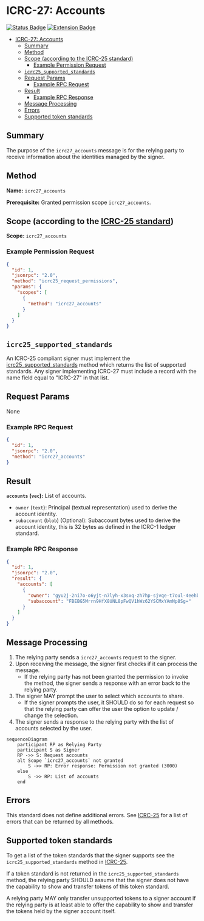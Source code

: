 # ICRC-27: Accounts

[![Status Badge](https://img.shields.io/badge/STATUS-WG_APPROVED-purple.svg)](https://github.com/orgs/dfinity/projects/31)
[![Extension Badge](https://img.shields.io/badge/Extends-ICRC--25-ffcc222.svg)](./icrc_25_signer_interaction_standard.md)

<!-- TOC -->
* [ICRC-27: Accounts](#icrc-27-accounts)
  * [Summary](#summary)
  * [Method](#method)
  * [Scope (according to the ICRC-25 standard)](#scope-according-to-the-icrc-25-standard)
    * [Example Permission Request](#example-permission-request)
  * [`icrc25_supported_standards`](#icrc25_supported_standards)
  * [Request Params](#request-params)
    * [Example RPC Request](#example-rpc-request)
  * [Result](#result)
    * [Example RPC Response](#example-rpc-response)
  * [Message Processing](#message-processing)
  * [Errors](#errors)
  * [Supported token standards](#supported-token-standards)
<!-- TOC -->

## Summary

The purpose of the `icrc27_accounts` message is for the relying party to receive information about the identities
managed by the signer.

## Method

**Name:** `icrc27_accounts`

**Prerequisite:** Granted permission scope `icrc27_accounts`.

## Scope (according to the [ICRC-25 standard](./icrc_25_signer_interaction_standard.md))

**Scope:** `icrc27_accounts`

### Example Permission Request

```json
{
  "id": 1,
  "jsonrpc": "2.0",
  "method": "icrc25_request_permissions",
  "params": {
    "scopes": [
      {
        "method": "icrc27_accounts"
      }
    ]
  }
}
```

## `icrc25_supported_standards`

An ICRC-25 compliant signer must implement
the [icrc25_supported_standards](./icrc_25_signer_interaction_standard.md#icrc25_supported_standards) method which
returns the list of supported standards. Any signer implementing ICRC-27 must include a record with the name field equal
to "ICRC-27" in that list.

## Request Params

None

### Example RPC Request

```json
{
  "id": 1,
  "jsonrpc": "2.0",
  "method": "icrc27_accounts"
}
```

## Result

**`accounts` (`vec`):** List of accounts.

- `owner` (`text`): Principal (textual representation) used to derive the account identity.
- `subaccount` (`blob`) (Optional): Subaccount bytes used to derive the account identity, this is 32 bytes as defined in
  the ICRC-1 ledger standard.

### Example RPC Response

```json
{
  "id": 1,
  "jsonrpc": "2.0",
  "result": {
    "accounts": [
      {
        "owner": "gyu2j-2ni7o-o6yjt-n7lyh-x3sxq-zh7hp-sjvqe-t7oul-4eehb-2gvtt-jae",
        "subaccount": "FBEBG5Mrrn9HfX8UNL8pFwQV1hWz62YSCMxYAmNp8Sg="
      }
    ]
  }
}
```

## Message Processing

1. The relying party sends a `icrc27_accounts` request to the signer.
2. Upon receiving the message, the signer first checks if it can process the message.
    - If the relying party has not been granted the permission to invoke the method,
      the signer sends a response with an error back to the relying party.
3. The signer MAY prompt the user to select which accounts to share.
    - If the signer prompts the user, it SHOULD do so for each request so that the
      relying party can offer the user the option to update / change the selection.
4. The signer sends a response to the relying party with the list of accounts selected by the user.

```mermaid
sequenceDiagram
    participant RP as Relying Party
    participant S as Signer
    RP ->> S: Request accounts
    alt Scope `icrc27_accounts` not granted
        S ->> RP: Error response: Permission not granted (3000)
    else
        S ->> RP: List of accounts
    end
```

## Errors

This standard does not define additional errors. See [ICRC-25](./icrc_25_signer_interaction_standard.md#errors-4) for a
list of errors that can be returned by all methods.

## Supported token standards

To get a list of the token standards that the signer supports see the `icrc25_supported_standards` method
in [ICRC-25](./icrc_25_signer_interaction_standard.md#icrc25_supported_standards).

If a token standard is not returned in the `icrc25_supported_standards` method, the relying party SHOULD assume that the
signer does not have the capability to show and transfer tokens of this token standard.

A relying party MAY only transfer unsupported tokens to a signer account if the relying party is at least able to offer
the capability to show and transfer the tokens held by the signer account itself.
